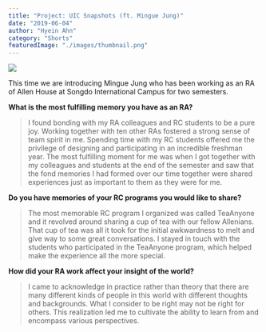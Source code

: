 ```yaml
---
title: "Project: UIC Snapshots (ft. Mingue Jung)"
date: "2019-06-04"
author: "Hyein Ahn"
category: "Shorts"
featuredImage: "./images/thumbnail.png"
---
```


![](/images/thumbnail.png)

This time we are introducing Mingue Jung who has been working as an RA of Allen House at Songdo International Campus for two semesters.

**What is the most fulfilling memory you have as an RA?**

> I found bonding with my RA colleagues and RC students to be a pure joy. Working together with ten other RAs fostered a strong sense of team spirit in me. Spending time with my RC students offered me the privilege of designing and participating in an incredible freshman year. The most fulfilling moment for me was when I got together with my colleagues and students at the end of the semester and saw that the fond memories I had formed over our time together were shared experiences just as important to them as they were for me.

**Do you have memories of your RC programs you would like to share?**

> The most memorable RC program I organized was called TeaAnyone and it revolved around sharing a cup of tea with our fellow Allenians. That cup of tea was all it took for the initial awkwardness to melt and give way to some great conversations. I stayed in touch with the students who participated in the TeaAnyone program, which helped make the experience all the more special.

**How did your RA work affect your insight of the world?**

> I came to acknowledge in practice rather than theory that there are many different kinds of people in this world with different thoughts and backgrounds. What I consider to be right may not be right for others. This realization led me to cultivate the ability to learn from and encompass various perspectives.
